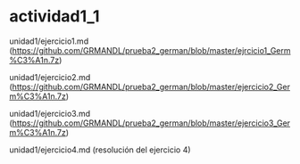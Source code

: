 # actividad1_1
unidad1/ejercicio1.md (https://github.com/GRMANDL/prueba2_german/blob/master/ejrcicio1_Germ%C3%A1n.7z)  

 unidad1/ejercicio2.md (https://github.com/GRMANDL/prueba2_german/blob/master/ejercicio2_Germ%C3%A1n.7z)  

 unidad1/ejercicio3.md (https://github.com/GRMANDL/prueba2_german/blob/master/ejercicio3_Germ%C3%A1n.7z)  

 unidad1/ejercicio4.md (resolución del ejercicio 4)  

